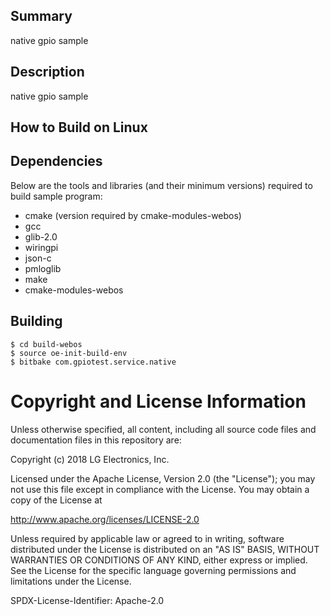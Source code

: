 Summary
-------
native gpio sample

Description
-----------
native gpio sample

How to Build on Linux
---------------------

## Dependencies
 
Below are the tools and libraries (and their minimum versions) required to build sample program:
 
* cmake (version required by cmake-modules-webos)
* gcc
* glib-2.0
* wiringpi
* json-c
* pmloglib
* make
* cmake-modules-webos
 
## Building
 
    $ cd build-webos
    $ source oe-init-build-env
    $ bitbake com.gpiotest.service.native
 
Copyright and License Information
=================================
Unless otherwise specified, all content, including all source code files and
documentation files in this repository are:
  
Copyright (c) 2018 LG Electronics, Inc.
  
Licensed under the Apache License, Version 2.0 (the "License");
you may not use this file except in compliance with the License.
You may obtain a copy of the License at
  
http://www.apache.org/licenses/LICENSE-2.0
  
Unless required by applicable law or agreed to in writing, software
distributed under the License is distributed on an "AS IS" BASIS,
WITHOUT WARRANTIES OR CONDITIONS OF ANY KIND, either express or implied.
See the License for the specific language governing permissions and
limitations under the License.
  
SPDX-License-Identifier: Apache-2.0
